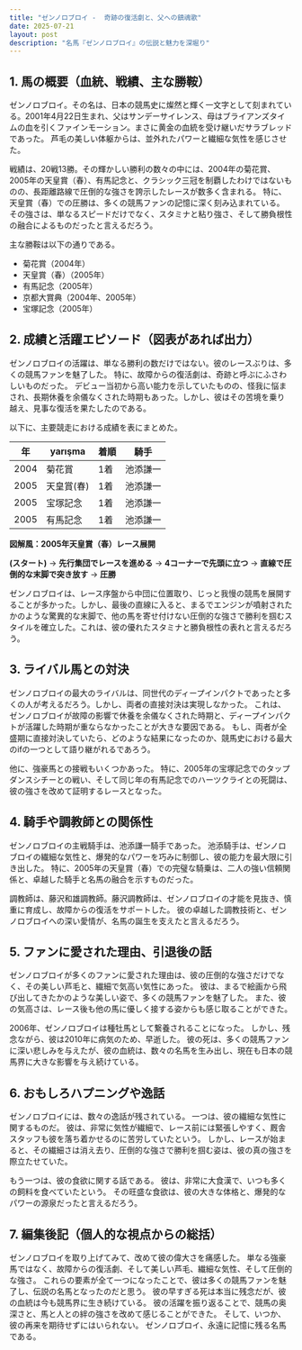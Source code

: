 ```yaml
---
title: "ゼンノロブロイ -  奇跡の復活劇と、父への鎮魂歌"
date: 2025-07-21
layout: post
description: "名馬『ゼンノロブロイ』の伝説と魅力を深堀り"
---
```


## 1. 馬の概要（血統、戦績、主な勝鞍）

ゼンノロブロイ。その名は、日本の競馬史に燦然と輝く一文字として刻まれている。2001年4月22日生まれ、父はサンデーサイレンス、母はブライアンズタイムの血を引くファインモーション。まさに黄金の血統を受け継いだサラブレッドであった。  芦毛の美しい体躯からは、並外れたパワーと繊細な気性を感じさせた。

戦績は、20戦13勝。その輝かしい勝利の数々の中には、2004年の菊花賞、2005年の天皇賞（春）、有馬記念と、クラシック三冠を制覇したわけではないものの、長距離路線で圧倒的な強さを誇示したレースが数多く含まれる。  特に、天皇賞（春）での圧勝は、多くの競馬ファンの記憶に深く刻み込まれている。  その強さは、単なるスピードだけでなく、スタミナと粘り強さ、そして勝負根性の融合によるものだったと言えるだろう。

主な勝鞍は以下の通りである。

* 菊花賞（2004年）
* 天皇賞（春）（2005年）
* 有馬記念（2005年）
* 京都大賞典（2004年、2005年）
* 宝塚記念（2005年）


## 2. 成績と活躍エピソード（図表があれば出力）

ゼンノロブロイの活躍は、単なる勝利の数だけではない。彼のレースぶりは、多くの競馬ファンを魅了した。  特に、故障からの復活劇は、奇跡と呼ぶにふさわしいものだった。  デビュー当初から高い能力を示していたものの、怪我に悩まされ、長期休養を余儀なくされた時期もあった。しかし、彼はその苦境を乗り越え、見事な復活を果たしたのである。

以下に、主要競走における成績を表にまとめた。

| 年 |  yarışma | 着順 | 騎手 |
|---|---|---|---|
| 2004 | 菊花賞 | 1着 | 池添謙一 |
| 2005 | 天皇賞(春) | 1着 | 池添謙一 |
| 2005 | 宝塚記念 | 1着 | 池添謙一 |
| 2005 | 有馬記念 | 1着 | 池添謙一 |


**図解風：2005年天皇賞（春）レース展開**

**(スタート)** → **先行集団でレースを進める** → **4コーナーで先頭に立つ** → **直線で圧倒的な末脚で突き放す** → **圧勝**

ゼンノロブロイは、レース序盤から中団に位置取り、じっと我慢の競馬を展開することが多かった。しかし、最後の直線に入ると、まるでエンジンが噴射されたかのような驚異的な末脚で、他の馬を寄せ付けない圧倒的な強さで勝利を掴むスタイルを確立した。これは、彼の優れたスタミナと勝負根性の表れと言えるだろう。


## 3. ライバル馬との対決

ゼンノロブロイの最大のライバルは、同世代のディープインパクトであったと多くの人が考えるだろう。しかし、両者の直接対決は実現しなかった。  これは、ゼンノロブロイが故障の影響で休養を余儀なくされた時期と、ディープインパクトが活躍した時期が重ならなかったことが大きな要因である。  もし、両者が全盛期に直接対決していたら、どのような結果になったのか、競馬史における最大のifの一つとして語り継がれるであろう。

他に、強豪馬との接戦もいくつかあった。  特に、2005年の宝塚記念でのタップダンスシチーとの戦い、そして同じ年の有馬記念でのハーツクライとの死闘は、彼の強さを改めて証明するレースとなった。


## 4. 騎手や調教師との関係性

ゼンノロブロイの主戦騎手は、池添謙一騎手であった。  池添騎手は、ゼンノロブロイの繊細な気性と、爆発的なパワーを巧みに制御し、彼の能力を最大限に引き出した。  特に、2005年の天皇賞（春）での完璧な騎乗は、二人の強い信頼関係と、卓越した騎手と名馬の融合を示すものだった。

調教師は、藤沢和雄調教師。藤沢調教師は、ゼンノロブロイの才能を見抜き、慎重に育成し、故障からの復活をサポートした。  彼の卓越した調教技術と、ゼンノロブロイへの深い愛情が、名馬の誕生を支えたと言えるだろう。


## 5. ファンに愛された理由、引退後の話

ゼンノロブロイが多くのファンに愛された理由は、彼の圧倒的な強さだけでなく、その美しい芦毛と、繊細で気高い気性にあった。  彼は、まるで絵画から飛び出してきたかのような美しい姿で、多くの競馬ファンを魅了した。  また、彼の気高さは、レース後も他の馬に優しく接する姿からも感じ取ることができた。

2006年、ゼンノロブロイは種牡馬として繋養されることになった。  しかし、残念ながら、彼は2010年に病気のため、早逝した。  彼の死は、多くの競馬ファンに深い悲しみを与えたが、彼の血統は、数々の名馬を生み出し、現在も日本の競馬界に大きな影響を与え続けている。


## 6. おもしろハプニングや逸話

ゼンノロブロイには、数々の逸話が残されている。  一つは、彼の繊細な気性に関するものだ。  彼は、非常に気性が繊細で、レース前には緊張しやすく、厩舎スタッフも彼を落ち着かせるのに苦労していたという。  しかし、レースが始まると、その繊細さは消え去り、圧倒的な強さで勝利を掴む姿は、彼の真の強さを際立たせていた。

もう一つは、彼の食欲に関する話である。  彼は、非常に大食漢で、いつも多くの飼料を食べていたという。  その旺盛な食欲は、彼の大きな体格と、爆発的なパワーの源泉だったと言えるだろう。


## 7. 編集後記（個人的な視点からの総括）

ゼンノロブロイを取り上げてみて、改めて彼の偉大さを痛感した。  単なる強豪馬ではなく、故障からの復活劇、そして美しい芦毛、繊細な気性、そして圧倒的な強さ。  これらの要素が全て一つになったことで、彼は多くの競馬ファンを魅了し、伝説の名馬となったのだと思う。  彼の早すぎる死は本当に残念だが、彼の血統は今も競馬界に生き続けている。  彼の活躍を振り返ることで、競馬の奥深さと、馬と人との絆の強さを改めて感じることができた。  そして、いつか、彼の再来を期待せずにはいられない。  ゼンノロブロイ、永遠に記憶に残る名馬である。
